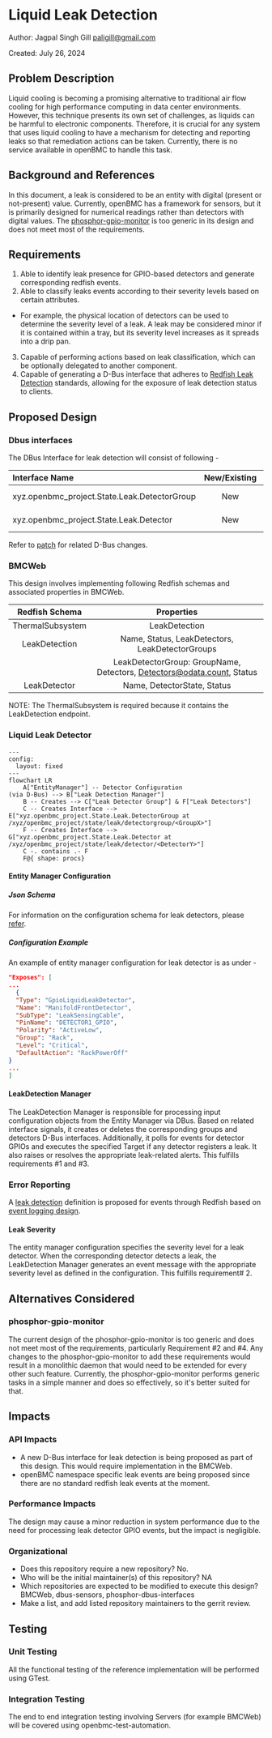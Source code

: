 # Liquid Leak Detection

Author: Jagpal Singh Gill <paligill@gmail.com>

Created: July 26, 2024

## Problem Description

Liquid cooling is becoming a promising alternative to traditional air flow
cooling for high performance computing in data center environments. However,
this technique presents its own set of challenges, as liquids can be harmful to
electronic components. Therefore, it is crucial for any system that uses liquid
cooling to have a mechanism for detecting and reporting leaks so that
remediation actions can be taken. Currently, there is no service available in
openBMC to handle this task.

## Background and References

In this document, a leak is considered to be an entity with digital (present or
not-present) value. Currently, openBMC has a framework for sensors, but it is
primarily designed for numerical readings rather than detectors with digital
values. The
[phosphor-gpio-monitor](https://github.com/openbmc/phosphor-gpio-monitor) is too
generic in its design and does not meet most of the requirements.

## Requirements

1. Able to identify leak presence for GPIO-based detectors and generate
   corresponding redfish events.
2. Able to classify leaks events according to their severity levels based on
   certain attributes.

- For example, the physical location of detectors can be used to determine the
  severity level of a leak. A leak may be considered minor if it is contained
  within a tray, but its severity level increases as it spreads into a drip pan.

3. Capable of performing actions based on leak classification, which can be
   optionally delegated to another component.
4. Capable of generating a D-Bus interface that adheres to
   [Redfish Leak Detection](https://redfish.dmtf.org/schemas/v1/LeakDetection.v1_0_1.json)
   standards, allowing for the exposure of leak detection status to clients.

## Proposed Design

### Dbus interfaces

The DBus Interface for leak detection will consist of following -

| Interface Name                               | New/Existing |        Purpose/Updates         |
| :------------------------------------------- | :----------: | :----------------------------: |
| xyz.openbmc_project.State.Leak.DetectorGroup |     New      | Implements Leak Detector Group |
| xyz.openbmc_project.State.Leak.Detector      |     New      |    Implements Leak Detector    |

Refer to
[patch](https://gerrit.openbmc.org/c/openbmc/phosphor-dbus-interfaces/+/73151)
for related D-Bus changes.

### BMCWeb

This design involves implementing following Redfish schemas and associated
properties in BMCWeb.

|  Redfish Schema  |                               Properties                               |
| :--------------: | :--------------------------------------------------------------------: |
| ThermalSubsystem |                             LeakDetection                              |
|  LeakDetection   |            Name, Status, LeakDetectors, LeakDetectorGroups             |
|                  | LeakDetectorGroup: GroupName, Detectors, Detectors@odata.count, Status |
|   LeakDetector   |                      Name, DetectorState, Status                       |

NOTE: The ThermalSubsystem is required because it contains the LeakDetection
endpoint.

### Liquid Leak Detector

```mermaid
---
config:
  layout: fixed
---
flowchart LR
    A["EntityManager"] -- Detector Configuration
(via D-Bus) --> B["Leak Detection Manager"]
    B -- Creates --> C["Leak Detector Group"] & F["Leak Detectors"]
    C -- Creates Interface --> E["xyz.openbmc_project.State.Leak.DetectorGroup at /xyz/openbmc_project/state/leak/detectorgroup/<GroupX>"]
    F -- Creates Interface --> G["xyz.openbmc_project.State.Leak.Detector at /xyz/openbmc_project/state/leak/detector/<DetectorY>"]
    C -. contains .- F
    F@{ shape: procs}
```

#### Entity Manager Configuration

##### Json Schema

For information on the configuration schema for leak detectors, please
[refer](https://gerrit.openbmc.org/c/openbmc/entity-manager/+/75734).

##### Configuration Example

An example of entity manager configuration for leak detector is as under -

```json
"Exposes": [
...
  {
  "Type": "GpioLiquidLeakDetector",
  "Name": "ManifoldFrontDetector",
  "SubType": "LeakSensingCable",
  "PinName": "DETECTOR1_GPIO",
  "Polarity": "ActiveLow",
  "Group": "Rack",
  "Level": "Critical",
  "DefaultAction": "RackPowerOff"
}
...
]
```

#### LeakDetection Manager

The LeakDetection Manager is responsible for processing input configuration
objects from the Entity Manager via DBus. Based on related interface signals, it
creates or deletes the corresponding groups and detectors D-Bus interfaces.
Additionally, it polls for events for detector GPIOs and executes the specified
Target if any detector registers a leak. It also raises or resolves the
appropriate leak-related alerts. This fulfills requirements #1 and #3.

### Error Reporting

A
[leak detection](https://gerrit.openbmc.org/c/openbmc/phosphor-dbus-interfaces/+/73707)
definition is proposed for events through Redfish based on
[event logging design](https://github.com/openbmc/docs/blob/master/designs/event-logging.md).

#### Leak Severity

The entity manager configuration specifies the severity level for a leak
detector. When the corresponding detector detects a leak, the LeakDetection
Manager generates an event message with the appropriate severity level as
defined in the configuration. This fulfills requirement# 2.

## Alternatives Considered

### phosphor-gpio-monitor

The current design of the phosphor-gpio-monitor is too generic and does not meet
most of the requirements, particularly Requirement #2 and #4. Any changes to the
phosphor-gpio-monitor to add these requirements would result in a monolithic
daemon that would need to be extended for every other such feature. Currently,
the phosphor-gpio-monitor performs generic tasks in a simple manner and does so
effectively, so it's better suited for that.

## Impacts

### API Impacts

- A new D-Bus interface for leak detection is being proposed as part of this
  design. This would require implementation in the BMCWeb.
- openBMC namespace specific leak events are being proposed since there are no
  standard redfish leak events at the moment.

### Performance Impacts

The design may cause a minor reduction in system performance due to the need for
processing leak detector GPIO events, but the impact is negligible.

### Organizational

- Does this repository require a new repository? No.
- Who will be the initial maintainer(s) of this repository? NA
- Which repositories are expected to be modified to execute this design? BMCWeb,
  dbus-sensors, phosphor-dbus-interfaces
- Make a list, and add listed repository maintainers to the gerrit review.

## Testing

### Unit Testing

All the functional testing of the reference implementation will be performed
using GTest.

### Integration Testing

The end to end integration testing involving Servers (for example BMCWeb) will
be covered using openbmc-test-automation.
